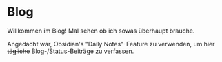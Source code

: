 # Blog

Willkommen im Blog! Mal sehen ob ich sowas überhaupt brauche.

Angedacht war, Obsidian's "Daily Notes"-Feature zu verwenden, um hier ~~tägliche~~ Blog-/Status-Beiträge zu verfassen.
